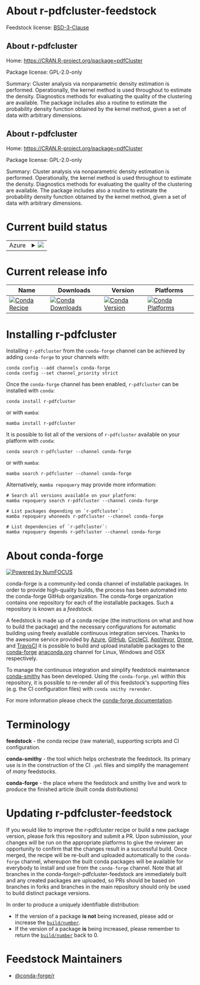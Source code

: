 About r-pdfcluster-feedstock
============================

Feedstock license: [BSD-3-Clause](https://github.com/conda-forge/r-pdfcluster-feedstock/blob/main/LICENSE.txt)


About r-pdfcluster
------------------

Home: https://CRAN.R-project.org/package=pdfCluster

Package license: GPL-2.0-only

Summary: Cluster analysis via nonparametric density estimation is performed. Operationally, the kernel method is used throughout to estimate the density. Diagnostics methods for evaluating the quality of the clustering are available. The package includes also a routine to estimate the probability density function obtained by the kernel method, given a set of data with arbitrary dimensions.

About r-pdfcluster
------------------

Home: https://CRAN.R-project.org/package=pdfCluster

Package license: GPL-2.0-only

Summary: Cluster analysis via nonparametric density estimation is performed. Operationally, the kernel method is used throughout to estimate the density. Diagnostics methods for evaluating the quality of the clustering are available. The package includes also a routine to estimate the probability density function obtained by the kernel method, given a set of data with arbitrary dimensions.

Current build status
====================


<table>
    
  <tr>
    <td>Azure</td>
    <td>
      <details>
        <summary>
          <a href="https://dev.azure.com/conda-forge/feedstock-builds/_build/latest?definitionId=17851&branchName=main">
            <img src="https://dev.azure.com/conda-forge/feedstock-builds/_apis/build/status/r-pdfcluster-feedstock?branchName=main">
          </a>
        </summary>
        <table>
          <thead><tr><th>Variant</th><th>Status</th></tr></thead>
          <tbody><tr>
              <td>linux_64_r_base4.3</td>
              <td>
                <a href="https://dev.azure.com/conda-forge/feedstock-builds/_build/latest?definitionId=17851&branchName=main">
                  <img src="https://dev.azure.com/conda-forge/feedstock-builds/_apis/build/status/r-pdfcluster-feedstock?branchName=main&jobName=linux&configuration=linux%20linux_64_r_base4.3" alt="variant">
                </a>
              </td>
            </tr><tr>
              <td>linux_64_r_base4.4</td>
              <td>
                <a href="https://dev.azure.com/conda-forge/feedstock-builds/_build/latest?definitionId=17851&branchName=main">
                  <img src="https://dev.azure.com/conda-forge/feedstock-builds/_apis/build/status/r-pdfcluster-feedstock?branchName=main&jobName=linux&configuration=linux%20linux_64_r_base4.4" alt="variant">
                </a>
              </td>
            </tr><tr>
              <td>osx_64_r_base4.3</td>
              <td>
                <a href="https://dev.azure.com/conda-forge/feedstock-builds/_build/latest?definitionId=17851&branchName=main">
                  <img src="https://dev.azure.com/conda-forge/feedstock-builds/_apis/build/status/r-pdfcluster-feedstock?branchName=main&jobName=osx&configuration=osx%20osx_64_r_base4.3" alt="variant">
                </a>
              </td>
            </tr><tr>
              <td>osx_64_r_base4.4</td>
              <td>
                <a href="https://dev.azure.com/conda-forge/feedstock-builds/_build/latest?definitionId=17851&branchName=main">
                  <img src="https://dev.azure.com/conda-forge/feedstock-builds/_apis/build/status/r-pdfcluster-feedstock?branchName=main&jobName=osx&configuration=osx%20osx_64_r_base4.4" alt="variant">
                </a>
              </td>
            </tr><tr>
              <td>win_64_r_base4.3</td>
              <td>
                <a href="https://dev.azure.com/conda-forge/feedstock-builds/_build/latest?definitionId=17851&branchName=main">
                  <img src="https://dev.azure.com/conda-forge/feedstock-builds/_apis/build/status/r-pdfcluster-feedstock?branchName=main&jobName=win&configuration=win%20win_64_r_base4.3" alt="variant">
                </a>
              </td>
            </tr><tr>
              <td>win_64_r_base4.4</td>
              <td>
                <a href="https://dev.azure.com/conda-forge/feedstock-builds/_build/latest?definitionId=17851&branchName=main">
                  <img src="https://dev.azure.com/conda-forge/feedstock-builds/_apis/build/status/r-pdfcluster-feedstock?branchName=main&jobName=win&configuration=win%20win_64_r_base4.4" alt="variant">
                </a>
              </td>
            </tr>
          </tbody>
        </table>
      </details>
    </td>
  </tr>
</table>

Current release info
====================

| Name | Downloads | Version | Platforms |
| --- | --- | --- | --- |
| [![Conda Recipe](https://img.shields.io/badge/recipe-r--pdfcluster-green.svg)](https://anaconda.org/conda-forge/r-pdfcluster) | [![Conda Downloads](https://img.shields.io/conda/dn/conda-forge/r-pdfcluster.svg)](https://anaconda.org/conda-forge/r-pdfcluster) | [![Conda Version](https://img.shields.io/conda/vn/conda-forge/r-pdfcluster.svg)](https://anaconda.org/conda-forge/r-pdfcluster) | [![Conda Platforms](https://img.shields.io/conda/pn/conda-forge/r-pdfcluster.svg)](https://anaconda.org/conda-forge/r-pdfcluster) |

Installing r-pdfcluster
=======================

Installing `r-pdfcluster` from the `conda-forge` channel can be achieved by adding `conda-forge` to your channels with:

```
conda config --add channels conda-forge
conda config --set channel_priority strict
```

Once the `conda-forge` channel has been enabled, `r-pdfcluster` can be installed with `conda`:

```
conda install r-pdfcluster
```

or with `mamba`:

```
mamba install r-pdfcluster
```

It is possible to list all of the versions of `r-pdfcluster` available on your platform with `conda`:

```
conda search r-pdfcluster --channel conda-forge
```

or with `mamba`:

```
mamba search r-pdfcluster --channel conda-forge
```

Alternatively, `mamba repoquery` may provide more information:

```
# Search all versions available on your platform:
mamba repoquery search r-pdfcluster --channel conda-forge

# List packages depending on `r-pdfcluster`:
mamba repoquery whoneeds r-pdfcluster --channel conda-forge

# List dependencies of `r-pdfcluster`:
mamba repoquery depends r-pdfcluster --channel conda-forge
```


About conda-forge
=================

[![Powered by
NumFOCUS](https://img.shields.io/badge/powered%20by-NumFOCUS-orange.svg?style=flat&colorA=E1523D&colorB=007D8A)](https://numfocus.org)

conda-forge is a community-led conda channel of installable packages.
In order to provide high-quality builds, the process has been automated into the
conda-forge GitHub organization. The conda-forge organization contains one repository
for each of the installable packages. Such a repository is known as a *feedstock*.

A feedstock is made up of a conda recipe (the instructions on what and how to build
the package) and the necessary configurations for automatic building using freely
available continuous integration services. Thanks to the awesome service provided by
[Azure](https://azure.microsoft.com/en-us/services/devops/), [GitHub](https://github.com/),
[CircleCI](https://circleci.com/), [AppVeyor](https://www.appveyor.com/),
[Drone](https://cloud.drone.io/welcome), and [TravisCI](https://travis-ci.com/)
it is possible to build and upload installable packages to the
[conda-forge](https://anaconda.org/conda-forge) [anaconda.org](https://anaconda.org/)
channel for Linux, Windows and OSX respectively.

To manage the continuous integration and simplify feedstock maintenance
[conda-smithy](https://github.com/conda-forge/conda-smithy) has been developed.
Using the ``conda-forge.yml`` within this repository, it is possible to re-render all of
this feedstock's supporting files (e.g. the CI configuration files) with ``conda smithy rerender``.

For more information please check the [conda-forge documentation](https://conda-forge.org/docs/).

Terminology
===========

**feedstock** - the conda recipe (raw material), supporting scripts and CI configuration.

**conda-smithy** - the tool which helps orchestrate the feedstock.
                   Its primary use is in the construction of the CI ``.yml`` files
                   and simplify the management of *many* feedstocks.

**conda-forge** - the place where the feedstock and smithy live and work to
                  produce the finished article (built conda distributions)


Updating r-pdfcluster-feedstock
===============================

If you would like to improve the r-pdfcluster recipe or build a new
package version, please fork this repository and submit a PR. Upon submission,
your changes will be run on the appropriate platforms to give the reviewer an
opportunity to confirm that the changes result in a successful build. Once
merged, the recipe will be re-built and uploaded automatically to the
`conda-forge` channel, whereupon the built conda packages will be available for
everybody to install and use from the `conda-forge` channel.
Note that all branches in the conda-forge/r-pdfcluster-feedstock are
immediately built and any created packages are uploaded, so PRs should be based
on branches in forks and branches in the main repository should only be used to
build distinct package versions.

In order to produce a uniquely identifiable distribution:
 * If the version of a package **is not** being increased, please add or increase
   the [``build/number``](https://docs.conda.io/projects/conda-build/en/latest/resources/define-metadata.html#build-number-and-string).
 * If the version of a package **is** being increased, please remember to return
   the [``build/number``](https://docs.conda.io/projects/conda-build/en/latest/resources/define-metadata.html#build-number-and-string)
   back to 0.

Feedstock Maintainers
=====================

* [@conda-forge/r](https://github.com/conda-forge/r/)

